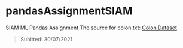 # pandasAssignmentSIAM
SIAM ML Pandas Assignment
The source for colon.txt:
<a href="http://courses.washington.edu/b517/Datasets/colon.txt">Colon Dataset</a>
> Subitted: 30/07/2021
